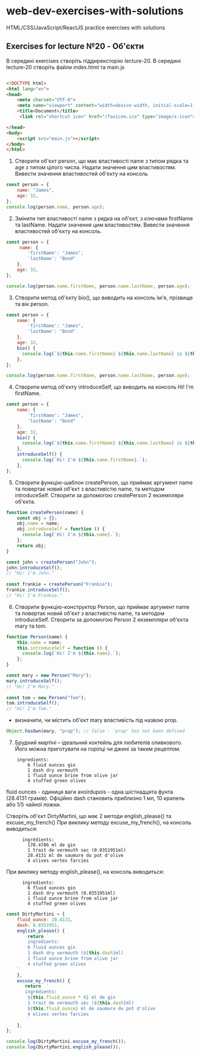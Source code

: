 # web-dev-exercises-with-solutions
HTML/CSS/JavaScript/ReactJS practice exercises with solutions
## Exercises for lecture №20 - Об'єкти

В середині exercises створіть піддирексторію lecture-20. В середині lecture-20 створіть файли index.html та main.js

```html

<!DOCTYPE html>
<html lang="en">
<head>
    <meta charset="UTF-8">
    <meta name="viewport" content="width=device-width, initial-scale=1.0">
    <title>Document</title>
	 <link rel="shortcut icon" href="/favicon.ico" type="image/x-icon">

</head>
<body>
    <script src="main.js"></script>
</body>
</html>

```
1. Створити об'єкт person, що має властивості name з типом рядка та age з типом цілого числа. Надати значення цим властивостям. Вивести значення властивостей об'єкту на консоль 

```js
const person = {
    name: "James", 
    age: 32,
};
console.log(person.name, person.age);

```
 
2. Змінити тип властивості name з рядка на об'єкт, з ключами  firstName та lastName. Надати значення цим властивостям. Вивести значення властивостей об'єкту на консоль.

```js
const person = {
     name: {
        'firstName': "James", 
        'lastName': "Bond"
    },
    age: 32,
};

console.log(person.name.firstName, person.name.lastName, person.age);
```

3. Створити метод об'єкту bio(), що виводить на консоль ім'я, прізвище та вік person.

```js
const person = {
    name: {
        'firstName': "James", 
        'lastName': "Bond"
    },
    age: 32,
    bio() {
      console.log(`${this.name.firstName} ${this.name.lastName} is ${this.age} years old.`);
    },
};

console.log(person.name.firstName, person.name.lastName, person.age);
```

4. Створити метод об'єкту introduceSelf, що виводить на консоль Hi! I'm firstName.
```js
const person = {
    name: {
        'firstName': "James", 
        'lastName': "Bond"
    },
    age: 32,
    bio() {
      console.log(`${this.name.firstName} ${this.name.lastName} is ${this.age} years old.`);
    },
    introduceSelf() {
      console.log(`Hi! I'm ${this.name.firstName}.`);
    },
};

```

5. Створити функцію-шаблон createPerson, що приймає аргумент name та повертає новий об'єкт з властивістю name, та методом introduceSelf. Створити за допомогою createPerson 2 екземпляри об'єкта.

```js
function createPerson(name) {
    const obj = {};
    obj.name = name;
    obj.introduceSelf = function () {
      console.log(`Hi! I'm ${this.name}.`);
    };
    return obj;
}

const john = createPerson("John");
john.introduceSelf();
// "Hi! I'm John."
  
const frankie = createPerson("Frankie");
frankie.introduceSelf();
// "Hi! I'm Frankie."
```

6. Створити функцію-конструктор Person, що приймає аргумент name та повертає новий об'єкт з властивістю name, та методом introduceSelf. Створити за допомогою Person 2 екземпляри об'єкта mary та tom.

```js
function Person(name) {
    this.name = name;
    this.introduceSelf = function () {
      console.log(`Hi! I'm ${this.name}.`);
    };
}

const mary = new Person("Mary");
mary.introduceSelf();
// "Hi! I'm Mary."
  
const tom = new Person("Tom");
tom.introduceSelf();
// "Hi! I'm Tom."
```    
  - визначити, чи містить об'єкт mary властивість під назвою prop.

```js
Object.hasOwn(mary, "prop"); // false - 'prop' has not been defined
```

7. Брудний мартіні – ідеальний коктейль для любителів оливкового. Його можна приготувати на горілці чи джині за таким рецептом.

```
    ingredients:
        6 fluid ounces gin
        1 dash dry vermouth
        1 fluid ounce brine from olive jar
        4 stuffed green olives
```
fluid ounces - одиниця ваги avoirdupois - одна шістнадцята фунта (28.4131 грамів).
Офіційно dash становить приблизно 1 мл, 10 крапель або 1/5 чайної ложки.

Створіть об'єкт DirtyMartini, що має 2 методи english_please() та excuse_my_french()
При виклику методу excuse_my_french(), на консоль виводиться:
```
      ingrédients:  
        170.4786 ml de gin
        1 trait de vermouth sec (0.0351951ml) 
        28.4131 ml de saumure du pot d'olive
        4 olives vertes farcies

```
При виклику методу english_please(), на консоль виводиться:
```
      ingredients:
        6 fluid ounces gin
        1 dash dry vermouth (0.0351951ml) 
        1 fluid ounce brine from olive jar
        4 stuffed green olives

```
```js
const DirtyMartini = {
    fluid_ounce: 28.4131,
    dash: 0.0351951,
    english_please() {
        return `
        ingredients:
        6 fluid ounces gin
        1 dash dry vermouth (${this.dash}ml) 
        1 fluid ounce brine from olive jar
        4 stuffed green olives
    `
    },
    excuse_my_french() {
       return  `
       ingrédients:  
        ${this.fluid_ounce * 6} ml de gin
        1 trait de vermouth sec (${this.dash}ml) 
        ${this.fluid_ounce} ml de saumure du pot d'olive
        4 olives vertes farcies
        `
    },
};

console.log(DirtyMartini.excuse_my_french());
console.log(DirtyMartini.english_please());
```
